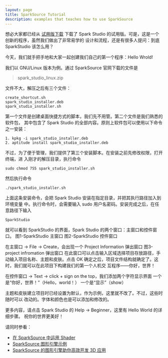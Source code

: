 ```yaml
---
layout: page
title: SparkSource Tutorial
description: examples that teaches how to use SparkSource
---
```


想必大家都已经从
[试用版下载](http://www.sparksource.cn/html_ch/trial_download.html)
下载了 Spark Studio 的试用版。可是，这是一个创新的程序，虽然我们做出了非常易学的
设计和流程，还是有很多人提问：到底 SparkStudio 该怎么用？

今天，我们就手把手地和大家一起创建我们自己的第一个程序：Hello Wrold!

我们以 GNU/Linux 版本为例。通过 SparkSource 官网下载的文件是

>spark_studio_linux.zip

文件不大，解压之后有三个文件：

```
create_shortcut.sh
spark_studio_installer.deb
spark_studio_installer.sh
```

第一个文件是创建桌面快捷方式的脚本，我们先不用管。第二个文件是我们熟悉的软件包，
其中包含了 Spark Studio 的全部内容。原则上软件包可以使用以下命令之一安装：

```
1. kpkg -i spark_studio_installer.deb
2. aptitude install spark_studio_installer.deb
```

不过，为了便于管理，我们提供了第三个安装脚本。在安装之前先修改权限，打开终端，进
入刚才的解压目录，执行命令

```
sudo chmod 755 spark_studio_installer.sh
```

然后执行命令

```
./spark_studio_installer.sh
```

上面这条安装命令，会把 Spark Studio 安装在指定目录，并把其执行路径加入到环境变量
中。执行命令时，会需要输入 sudo 用户名密码。安装完成之后，在任意路径下输入

```
SparkStudio
```

就可以看到 SparkStudio 的界面，Spark Studio 的两个窗口：主窗口和控件窗口。
图1-SparkStudio 主窗口
图2-SparkStudio 控件窗口

在主窗口 -> File -> Create，会出现一个 Project Information 弹出窗口
图3-project infromation 弹出窗口
在此窗口可以点击输入区域选择项目存放路径，手动输入项目名称、主题和皮肤。点击 OK
确定之后，项目文件结构就确定了。这时，我们就可以在此项目下构建我们的第一个人机交
互程序——你好，世界！

在控件窗口 -> Text -> click + sign on the top，我们添加两个字符显示界面
一个是“你好，世界！”（Hello，world！）
一个是“显示”（show）

主题和皮肤建立项目时已经设置为默认，作为示例，这里就不改了。不过，这些时随时可以
改动的。字体和颜色也是可以添加和修改的。

更多内容，请点击 Spark Studio 的 Help -> Beginner，这里有 Hello World 的详细步骤。
祝你的世界更美好！

请同时参看：
 - [在 SparkSource 中运用 Shader](在_SparkSource_中运用_Shader.html)
 - [SparkSource 图形引擎示例](SparkSource_图形引擎示例.html)
 - [SparkSource 的图形引擎助你高效开发 3D 应用](SparkSource_的图形引擎助你高效开发_3D_应用.html)
